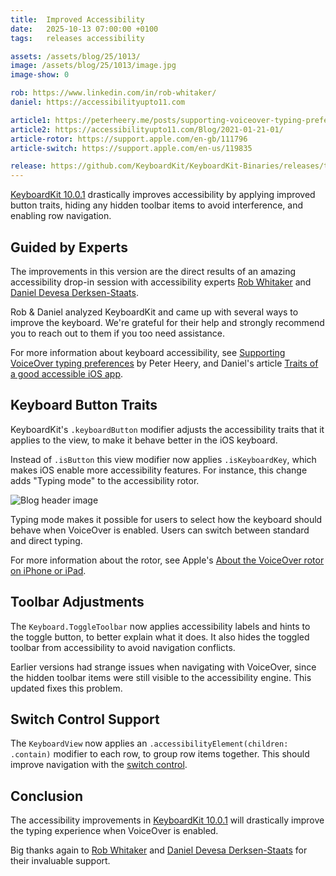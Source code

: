 ```yaml
---
title:  Improved Accessibility
date:   2025-10-13 07:00:00 +0100
tags:   releases accessibility

assets: /assets/blog/25/1013/
image: /assets/blog/25/1013/image.jpg
image-show: 0

rob: https://www.linkedin.com/in/rob-whitaker/
daniel: https://accessibilityupto11.com

article1: https://peterheery.me/posts/supporting-voiceover-typing-preferences/
article2: https://accessibilityupto11.com/Blog/2021-01-21-01/
article-rotor: https://support.apple.com/en-gb/111796
article-switch: https://support.apple.com/en-us/119835

release: https://github.com/KeyboardKit/KeyboardKit-Binaries/releases/tag/10.0.1
---
```


[KeyboardKit 10.0.1]({{page.release}}) drastically improves accessibility by applying improved button traits, hiding any hidden toolbar items to avoid interference, and enabling row navigation.

<!--![Blog header image]({{page.image}})-->


## Guided by Experts

The improvements in this version are the direct results of an amazing accessibility drop-in session with accessibility experts [Rob Whitaker]({{page.rob}}) and [Daniel Devesa Derksen-Staats]({{page.daniel}}).

Rob & Daniel analyzed KeyboardKit and came up with several ways to improve the keyboard. We're grateful for their help and strongly recommend you to reach out to them if you too need assistance.

For more information about keyboard accessibility, see [Supporting VoiceOver typing preferences]({{page.article1}}) by Peter Heery, and Daniel's article [Traits of a good accessible iOS app]({{page.article2}}).


## Keyboard Button Traits

KeyboardKit's `.keyboardButton` modifier adjusts the accessibility traits that it applies to the view, to make it behave better in the iOS keyboard.

Instead of `.isButton` this view modifier now applies `.isKeyboardKey`, which makes iOS enable more accessibility features. For instance, this change adds "Typing mode" to the accessibility rotor.

![Blog header image]({{page.assets}}rotor.jpg)

Typing mode makes it possible for users to select how the keyboard should behave when VoiceOver is enabled. Users can switch between standard and direct typing.

For more information about the rotor, see Apple's [About the VoiceOver rotor on iPhone or iPad]({{page.article-rotor}}).


## Toolbar Adjustments

The `Keyboard.ToggleToolbar` now applies accessibility labels and hints to the toggle button, to better explain what it does. It also hides the toggled toolbar from accessibility to avoid navigation conflicts.

Earlier versions had strange issues when navigating with VoiceOver, since the hidden toolbar items were still visible to the accessibility engine. This updated fixes this problem.


## Switch Control Support

The `KeyboardView` now applies an `.accessibilityElement(children: .contain)` modifier to each row, to group row items together. This should improve navigation with the [switch control]({{page.article-switch}}).


## Conclusion

The accessibility improvements in [KeyboardKit 10.0.1]({{page.release}}) will drastically improve the typing experience when VoiceOver is enabled. 

Big thanks again to [Rob Whitaker]({{page.rob}}) and [Daniel Devesa Derksen-Staats]({{page.daniel}}) for their invaluable support.